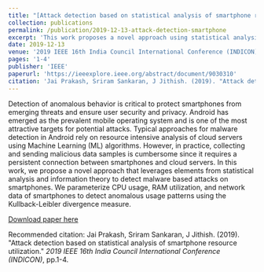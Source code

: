 ```yaml
---
title: "[Attack detection based on statistical analysis of smartphone resource utilization](https://ieeexplore.ieee.org/abstract/document/9030310)"
collection: publications
permalink: /publication/2019-12-13-attack-detection-smartphone
excerpt: 'This work proposes a novel approach using statistical analysis and information theory to detect malware-based attacks on smartphones, leveraging data such as CPU usage, RAM utilization, and network data.'
date: 2019-12-13
venue: '2019 IEEE 16th India Council International Conference (INDICON)'
pages: '1-4'
publisher: 'IEEE'
paperurl: 'https://ieeexplore.ieee.org/abstract/document/9030310'
citation: 'Jai Prakash, Sriram Sankaran, J Jithish. (2019). "Attack detection based on statistical analysis of smartphone resource utilization." <i>2019 IEEE 16th India Council International Conference (INDICON)</i>, pp.1-4.'
---
```

Detection of anomalous behavior is critical to protect smartphones from emerging threats and ensure user security and privacy. Android has emerged as the prevalent mobile operating system and is one of the most attractive targets for potential attacks. Typical approaches for malware detection in Android rely on resource intensive analysis of cloud servers using Machine Learning (ML) algorithms. However, in practice, collecting and sending malicious data samples is cumbersome since it requires a persistent connection between smartphones and cloud servers. In this work, we propose a novel approach that leverages elements from statistical analysis and information theory to detect malware based attacks on smartphones. We parameterize CPU usage, RAM utilization, and network data of smartphones to detect anomalous usage patterns using the Kullback-Leibler divergence measure.

[Download paper here](https://ieeexplore.ieee.org/abstract/document/9030310)

Recommended citation: Jai Prakash, Sriram Sankaran, J Jithish. (2019). "Attack detection based on statistical analysis of smartphone resource utilization." <i>2019 IEEE 16th India Council International Conference (INDICON)</i>, pp.1-4.
